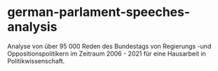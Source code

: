 # german-parlament-speeches-analysis
Analyse von über 95 000 Reden des Bundestags von Regierungs -und Oppositionspolitikern im Zeitraum 2006 - 2021 für eine Hausarbeit in Politikwissenschaft.
